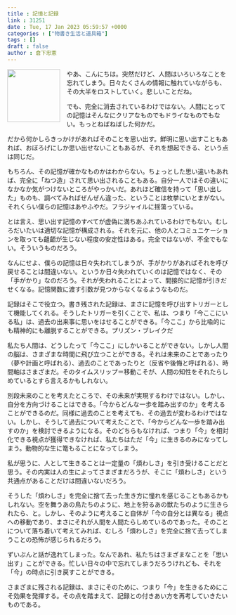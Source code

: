 ```yaml
---
title : 記憶と記録
link : 31251
date : Tue, 17 Jan 2023 05:59:57 +0000
categories : ["物書き生活と道具箱"]
tags : []
draft : false
author : 倉下忠憲
---
```


<a href="https://rashita.net/blog/?attachment_id=15974" rel="attachment wp-att-15974"><img src="https://rashita.net/blog/wp-content/uploads/2009/04/rashita120.gif" alt="" width="120" height="120" class="alignnone size-full wp-image-15974" style="float:left;margin-right:15px;margin-bottom:15px;"/></a>

やあ、こんにちは。突然だけど、人間はいろいろなことを忘れてしまう。日々たくさんの情報に触れていながらも、その大半をロストしていく。悲しいことだね。

でも、完全に消去されているわけではない。人間にとっての記憶はそんなにクリアなものでもドライなものでもない。もっとねばねばした何かだ。

だから何かしらきっかけがあればそのことを思い出す。鮮明に思い出すこともあれば、おぼろげにしか思い出せないこともあるが、それを想起できる、という点は同じだ。

もちろん、その記憶が確かなものかはわからない。ちょっとした思い違いもあれば、完全に「ねつ造」されて思い出されることもある。自分一人ではその違いになかなか気がつけないところがやっかいだ。あれほど確信を持って「思い出した」ものも、調べてみればぜんぜん違った、ということは枚挙にいとまがない。それくらい僕らの記憶はあやふやだ。フラジャイルに揺蕩っている。

とは言え、思い出す記憶のすべてが虚偽に満ちあふれているわけでもない。むしろだいたいは適切な記憶が構成される。それを元に、他の人とコミュニケーションを取っても齟齬が生じない程度の安定性はある。完全ではないが、不全でもない。そういうものだろう。

なんにせよ、僕らの記憶は日々失われてしまうが、手がかりがあればそれを呼び戻せることは間違いない。というか日々失われていくのは記憶ではなく、その「手がかり」なのだろう。それが失われることによって、間接的に記憶が引きだせくなる。記憶関数に渡す引数が見つからなくなるようなものだ。

記録はそこで役立つ。書き残された記録は、まさに記憶を呼び出すトリガーとして機能してくれる。そうしたトリガーを引くことで、私は、つまり「今ここにいる私」は、過去の出来事に思いをはせることができる。「今ここ」から比喩的にも精神的にも離脱することができる。プリズン・ブレイクだ

私たち人間は、どうしたって「今ここ」にしかいることができない。しかし人間の脳は、さまざまな時間に飛び立つことができる。それは未来のことであったり（夢や計画と呼ばれる）、過去のことであったりと（反省や後悔と呼ばれる）、時間軸はさまざまだ。そのタイムスリップ＝移動こそが、人間の知性をそれたらしめているとすら言えるかもしれない。

別段未来のことを考えたところで、その未来が実現するわけではない。しかし、自分を方向づけることはできる。「今からどんな一歩を踏み出すのか」を考えることができるのだ。同様に過去のことを考えても、その過去が変わるわけではない。しかし、そうして過去について考えたことで、「今からどんな一歩を踏み出すのか」を検討できるようになる。そのどちらもなければ、つまり「今」を相対化できる視点が獲得できなければ、私たちはただ「今」に生きるのみになってしまう。動物的な生に篭もることになってしまう。

私が思うに、人として生きることは一定量の「煩わしさ」を引き受けることだと思う。その内実は人の生によってさまざまだろうが、そこに「煩わしさ」という共通点があることだけは間違いないだろう。

そうした「煩わしさ」を完全に捨て去った生き方に憧れを感じることもあるかもしれない。空を舞うあの鳥たちのように、地上を狩るあの獣たちのように生きられたら、と。しかし、そのように考えること自体が「今の自分とは異なる」視点への移動であり、まさにそれが人間を人間たらしめているのであった。そのことについて落ち着いて考えてみれば、むしろ「煩わしさ」を完全に捨て去ってしまうことの恐怖が感じられるだろう。

ずいぶんと話が逸れてしまった。なんであれ、私たちはさまざまなことを「思い出す」ことができる。忙しい日々の中で忘れてしまうだろうけれども、それを「今」の時点に引き戻すことができる。

さまざまに残される記録は、まさにそのために、つまり「今」を生きるためにこそ効果を発揮する。その点を踏まえて、記録との付きあい方を再考していきたいものである。
